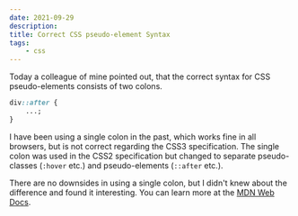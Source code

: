 ```yaml
---
date: 2021-09-29
description:
title: Correct CSS pseudo-element Syntax
tags:
    - css
---
```


Today a colleague of mine pointed out, that the correct syntax for CSS pseudo-elements consists of two colons.

```css
div::after {
    ...;
}
```

I have been using a single colon in the past, which works fine in all browsers, but is not correct regarding the CSS3 specification. The single colon was used in the CSS2 specification but changed to separate pseudo-classes (`:hover` etc.) and pseudo-elements (`::after` etc.).

There are no downsides in using a single colon, but I didn't knew about the difference and found it interesting. You can learn more at the [MDN Web Docs](https://developer.mozilla.org/en-US/docs/Web/CSS/Pseudo-elements#syntax).
